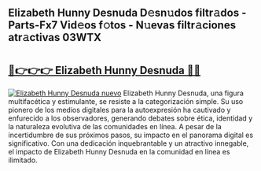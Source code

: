 ## Elizabeth Hunny Desnuda D𝚎sn𝚞dos filtr𝚊dos - Parts-Fx7 Vid𝚎os f𝚘tos - N𝚞evas filtr𝚊ciones atr𝚊ctivas 03WTX

# <h2><a href="http://mbc0pf.tromn.icu/?c=Elizabeth+Hunny+Desnuda">🔗👉👉👉 Elizabeth Hunny Desnuda 🔗🔗</a></h2>

[![Elizabeth Hunny Desnuda nuevo](https://i.imgur.com/pEAQMta.gif)](http://mbc0pf.tromn.icu/?c=Elizabeth+Hunny+Desnuda)
Elizabeth Hunny Desnuda, una figura multifacética y estimulante, se resiste a la categorización simple. Su uso pionero de los medios digitales para la autoexpresión ha cautivado y enfurecido a los observadores, generando debates sobre ética, identidad y la naturaleza evolutiva de las comunidades en línea. A pesar de la incertidumbre de sus próximos pasos, su impacto en el panorama digital es significativo. Con una dedicación inquebrantable y un atractivo innegable, el impacto de Elizabeth Hunny Desnuda en la comunidad en línea es ilimitado.
